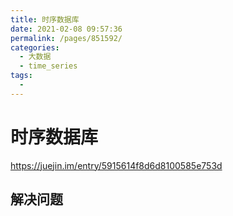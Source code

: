 ```yaml
---
title: 时序数据库
date: 2021-02-08 09:57:36
permalink: /pages/851592/
categories:
  - 大数据
  - time_series
tags:
  - 
---
```

# 时序数据库

https://juejin.im/entry/5915614f8d6d8100585e753d

## 解决问题

